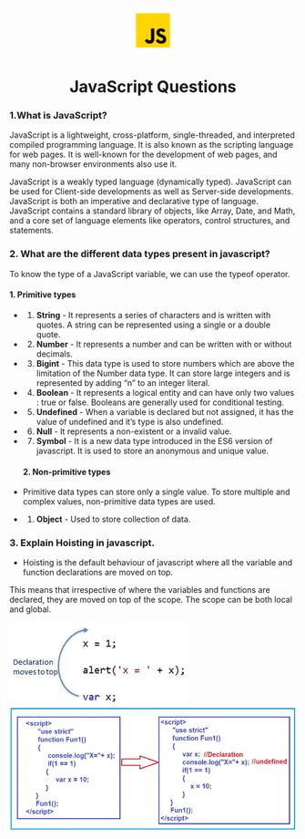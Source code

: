 <div align="center">
<img src='./Images/js.png' alt='JavaScript' height='80'>

# JavaScript Questions
</div>

### 1.What is JavaScript?

JavaScript is a lightweight, cross-platform, single-threaded, and interpreted compiled programming language. It is also known as the scripting language for web pages. It is well-known for the development of web pages, and many non-browser environments also use it.

JavaScript is a weakly typed language (dynamically typed). JavaScript can be used for Client-side developments as well as Server-side developments. JavaScript is both an imperative and declarative type of language. JavaScript contains a standard library of objects, like Array, Date, and Math, and a core set of language elements like operators, control structures, and statements. 


### 2. What are the different data types present in javascript?

 To know the type of a JavaScript variable, we can use the typeof operator.

#### 1. Primitive types

- 1. <b>String</b> -  It represents a series of characters and is written with quotes. A string can be represented using a single or a double quote.

- 2. <b>Number</b> - It represents a number and can be written with or without decimals.

- 3. <b>Bigint</b> - This data type is used to store numbers which are above the limitation of the Number data type. It can store large integers and is represented by adding “n” to an integer literal.

- 4. <b>Boolean</b> - It represents a logical entity and can have only two values : true or false. Booleans are generally used for conditional testing.

- 5. <b>Undefined</b> - When a variable is declared but not assigned, it has the value of undefined and it’s type is also undefined.

- 6. <b>Null</b> - It represents a non-existent or a invalid value.

- 7. <b>Symbol</b> - It is a new data type introduced in the ES6 version of javascript. It is used to store an anonymous and unique value.

  #### 2. Non-primitive types

- Primitive data types can store only a single value. To store multiple and complex values, non-primitive data types are used.
- 1. <b>Object</b> - Used to store collection of data.


### 3. Explain Hoisting in javascript.

- Hoisting is the default behaviour of javascript where all the variable and function declarations are moved on top.

This means that irrespective of where the variables and functions are declared, they are moved on top of the scope. The scope can be both local and global.

<img src='./Images/Hoisting-1.jpeg' alt='Hoisting' height=''>
<img src='./Images/Hoisting-2.webp' alt='Hoisting' height=''>
